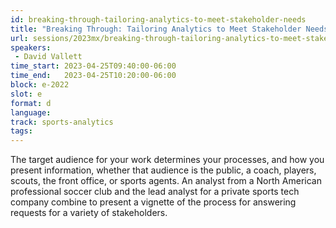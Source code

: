 ```yaml
---
id: breaking-through-tailoring-analytics-to-meet-stakeholder-needs
title: "Breaking Through: Tailoring Analytics to Meet Stakeholder Needs"
url: sessions/2023mx/breaking-through-tailoring-analytics-to-meet-stakeholder-needs
speakers:
 - David Vallett
time_start: 2023-04-25T09:40:00-06:00
time_end:   2023-04-25T10:20:00-06:00
block: e-2022
slot: e
format: d
language: 
track: sports-analytics
tags:
---
```


The target audience for your work determines your processes, and how you present information, whether that audience is the public, a coach, players, scouts, the front office, or sports agents. An analyst from a North American professional soccer club and the lead analyst for a private sports tech company combine to present a vignette of the process for answering requests for a variety of stakeholders.

